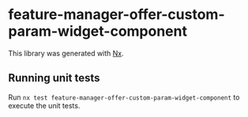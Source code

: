 # feature-manager-offer-custom-param-widget-component

This library was generated with [Nx](https://nx.dev).

## Running unit tests

Run `nx test feature-manager-offer-custom-param-widget-component` to execute the unit tests.
